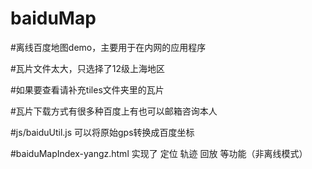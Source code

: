 # baiduMap

#离线百度地图demo，主要用于在内网的应用程序

#瓦片文件太大，只选择了12级上海地区

#如果要查看请补充tiles文件夹里的瓦片

#瓦片下载方式有很多种百度上有也可以邮箱咨询本人

#js/baiduUtil.js 可以将原始gps转换成百度坐标

#baiduMapIndex-yangz.html 实现了 定位 轨迹 回放 等功能（非离线模式）
